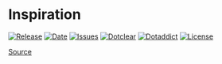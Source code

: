 # Inspiration

[![Release](https://img.shields.io/github/v/release/franck-paul/bigfoot)](https://github.com/franck-paul/bigfoot/releases)
[![Date](https://img.shields.io/github/release-date/franck-paul/bigfoot)](https://github.com/franck-paul/bigfoot/releases)
[![Issues](https://img.shields.io/github/issues/franck-paul/bigfoot)](https://github.com/franck-paul/bigfoot/issues)
[![Dotclear](https://img.shields.io/badge/dotclear-v2.24-blue.svg)](https://fr.dotclear.org/download)
[![Dotaddict](https://img.shields.io/badge/dotaddict-official-green.svg)](https://plugins.dotaddict.org/dc2/details/bigfoot)
[![License](https://img.shields.io/github/license/franck-paul/bigfoot)](https://github.com/franck-paul/bigfoot/blob/master/LICENSE)

[Source](http://www.bigfootjs.com/)
